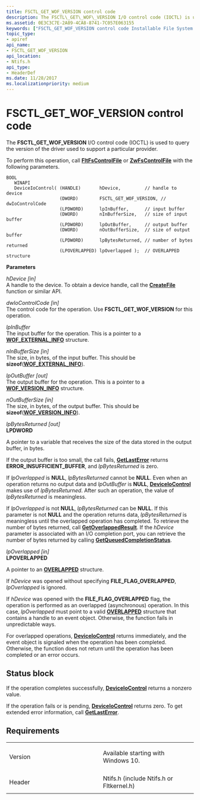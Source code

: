```yaml
---
title: FSCTL_GET_WOF_VERSION control code
description: The FSCTL\_GET\_WOF\_VERSION I/O control code (IOCTL) is used to query the version of the driver used to support a particular provider.
ms.assetid: 0E3C3C7E-2A89-4CA8-8741-7C057E063155
keywords: ["FSCTL_GET_WOF_VERSION control code Installable File System Drivers"]
topic_type:
- apiref
api_name:
- FSCTL_GET_WOF_VERSION
api_location:
- Ntifs.h
api_type:
- HeaderDef
ms.date: 11/28/2017
ms.localizationpriority: medium
---
```


# FSCTL\_GET\_WOF\_VERSION control code


The **FSCTL\_GET\_WOF\_VERSION** I/O control code (IOCTL) is used to query the version of the driver used to support a particular provider.

To perform this operation, call [**FltFsControlFile**](/windows-hardware/drivers/ddi/fltkernel/nf-fltkernel-fltfscontrolfile) or [**ZwFsControlFile**](/previous-versions/ff566462(v=vs.85)) with the following parameters.

``` syntax
BOOL 
   WINAPI 
   DeviceIoControl( (HANDLE)       hDevice,         // handle to device
                    (DWORD)        FSCTL_GET_WOF_VERSION, // dwIoControlCode
                    (LPDWORD)      lpInBuffer,      // input buffer
                    (DWORD)        nInBufferSize,   // size of input buffer
                    (LPDWORD)      lpOutBuffer,     // output buffer
                    (DWORD)        nOutBufferSize,  // size of output buffer
                    (LPDWORD)      lpBytesReturned, // number of bytes returned
                    (LPOVERLAPPED) lpOverlapped );  // OVERLAPPED structure
```

**Parameters**

<a href="" id="hdevice--in-"></a>*hDevice \[in\]*  
A handle to the device. To obtain a device handle, call the [**CreateFile**](/windows/desktop/api/fileapi/nf-fileapi-createfilea) function or similar API.

<a href="" id="dwiocontrolcode--in-"></a>*dwIoControlCode \[in\]*  
The control code for the operation. Use **FSCTL\_GET\_WOF\_VERSION** for this operation.

<a href="" id="lpinbuffer"></a>*lpInBuffer*  
The input buffer for the operation. This is a pointer to a [**WOF\_EXTERNAL\_INFO**](/windows-hardware/drivers/ddi/ntifs/ns-ntifs-_wof_external_info) structure.

<a href="" id="ninbuffersize--in-"></a>*nInBufferSize \[in\]*  
The size, in bytes, of the input buffer. This should be **sizeof**([**WOF\_EXTERNAL\_INFO**](/windows-hardware/drivers/ddi/ntifs/ns-ntifs-_wof_external_info)).

<a href="" id="lpoutbuffer--out-"></a>*lpOutBuffer \[out\]*  
The output buffer for the operation. This is a pointer to a [**WOF\_VERSION\_INFO**](/windows-hardware/drivers/ddi/ntifs/ns-ntifs-_wof_version_info) structure.

<a href="" id="noutbuffersize--in-"></a>*nOutBufferSize \[in\]*  
The size, in bytes, of the output buffer. This should be **sizeof**([**WOF\_VERSION\_INFO**](/windows-hardware/drivers/ddi/ntifs/ns-ntifs-_wof_version_info)).

<a href="" id="lpbytesreturned--out-"></a>*lpBytesReturned \[out\]*  
**LPDWORD**

A pointer to a variable that receives the size of the data stored in the output buffer, in bytes.

If the output buffer is too small, the call fails, [**GetLastError**](/windows/desktop/api/errhandlingapi/nf-errhandlingapi-getlasterror) returns **ERROR\_INSUFFICIENT\_BUFFER**, and *lpBytesReturned* is zero.

If *lpOverlapped* is **NULL**, *lpBytesReturned* cannot be **NULL**. Even when an operation returns no output data and *lpOutBuffer* is **NULL**, [**DeviceIoControl**](/windows/desktop/api/ioapiset/nf-ioapiset-deviceiocontrol) makes use of *lpBytesReturned*. After such an operation, the value of *lpBytesReturned* is meaningless.

If *lpOverlapped* is not **NULL**, *lpBytesReturned* can be **NULL**. If this parameter is not **NULL** and the operation returns data, *lpBytesReturned* is meaningless until the overlapped operation has completed. To retrieve the number of bytes returned, call [**GetOverlappedResult**](/windows/desktop/api/ioapiset/nf-ioapiset-getoverlappedresult). If the *hDevice* parameter is associated with an I/O completion port, you can retrieve the number of bytes returned by calling [**GetQueuedCompletionStatus**](/windows/desktop/api/ioapiset/nf-ioapiset-getqueuedcompletionstatus).

<a href="" id="lpoverlapped--in-"></a>*lpOverlapped \[in\]*  
**LPOVERLAPPED**

A pointer to an [**OVERLAPPED**](/windows/desktop/api/minwinbase/ns-minwinbase-_overlapped) structure.

If *hDevice* was opened without specifying **FILE\_FLAG\_OVERLAPPED**, *lpOverlapped* is ignored.

If *hDevice* was opened with the **FILE\_FLAG\_OVERLAPPED** flag, the operation is performed as an overlapped (asynchronous) operation. In this case, *lpOverlapped* must point to a valid [**OVERLAPPED**](/windows/desktop/api/minwinbase/ns-minwinbase-_overlapped) structure that contains a handle to an event object. Otherwise, the function fails in unpredictable ways.

For overlapped operations, [**DeviceIoControl**](/windows/desktop/api/ioapiset/nf-ioapiset-deviceiocontrol) returns immediately, and the event object is signaled when the operation has been completed. Otherwise, the function does not return until the operation has been completed or an error occurs.

Status block
------------

If the operation completes successfully, [**DeviceIoControl**](/windows/desktop/api/ioapiset/nf-ioapiset-deviceiocontrol) returns a nonzero value.

If the operation fails or is pending, [**DeviceIoControl**](/windows/desktop/api/ioapiset/nf-ioapiset-deviceiocontrol) returns zero. To get extended error information, call [**GetLastError**](/windows/desktop/api/errhandlingapi/nf-errhandlingapi-getlasterror).

Requirements
------------

<table>
<colgroup>
<col width="50%" />
<col width="50%" />
</colgroup>
<tbody>
<tr class="odd">
<td align="left"><p>Version</p></td>
<td align="left"><p>Available starting with Windows 10.</p></td>
</tr>
<tr class="even">
<td align="left"><p>Header</p></td>
<td align="left">Ntifs.h (include Ntifs.h or Fltkernel.h)</td>
</tr>
</tbody>
</table>

 

